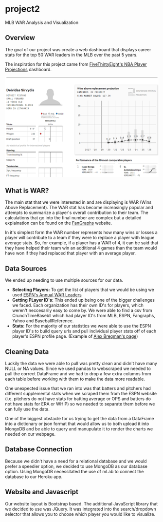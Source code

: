 # project2
MLB WAR Analysis and Visualization

## Overview
The goal of our project was create a web dashboard that displays career stats for the top 50 WAR leaders in the MLB over the past 5 years. 

The inspiration for this project came from [FiveThirtyEight's NBA Player Projections](https://projects.fivethirtyeight.com/2020-nba-player-projections/) dashboard. 

![fivethirtyeight](/images/538.png)


## What is WAR?
The main stat that we were interested in and are displaying is WAR (Wins Above Replacement). The WAR stat has become increasingly popular and attempts to summarize a player's overall contribution to their team. The calculations that go into the final number are complex but a detailed explaination can be found on the [FanGraphs](https://library.fangraphs.com/misc/war/) website. 

In it's simplest form the WAR number represents how many wins or losses a player will contribute to a team if they were to replace a player with league average stats. So, for example, if a player has a WAR of 4, it can be said that they have helped their team win an additional 4 games than the team would have won if they had replaced that player with an average player.

## Data Sources
We ended up needing to use multiple sources for our data. 
  * **Selecting Players:**
    To get the list of players that we would be using we used [ESPN's Annual WAR Leaders](http://www.espn.com/mlb/war/leaders) 
  * **Getting PLayer ID's:** 
    This ended up being one of the bigger challenges we faced. Each organization has their own ID's for players, which weren't neccesarily easy to come by. We were able to find a csv from CrunchTimeBasebll which had player ID's from MLB, ESPN, Fangraphs, Yahoo and BaseballReference.
   * **Stats:** For the majority of our statistics we were able to use the ESPN player ID's to build query urls and pull individual player stats off of each player's ESPN profile page. (Example of [Alex Bregman's page](http://www.espn.com/mlb/player/stats/_/id/34886/alex-bregman))
 
 
## Cleaning Data
Luckily the data we were able to pull was pretty clean and didn't have many NULL or NA values. Since we used pandas to webscraped we needed to pull the correct DataFrame and we had to drop a few extra columns from each table before working with them to make the data more readable. 

One unexpected issue that we ran into was that batters and pitchers had different supplemental stats when we scraped them from the ESPN website (i.e. pitchers do not have stats for batting average or OPS and batters do not have stats for ERA or WHIP) so we needed to separate them before we can fully use the data.

One of the biggest obstacle for us trying to get the data from a DataFrame into a dictionary or json format that would allow us to both upload it into MongoDB and be able to query and manupulate it to render the charts we needed on our webpage.

## Database Connection
Because we didn't have a need for a relational database and we would prefer a speedier option, we decided to use MongoDB as our database option. Using MongoDB necessitated the use of mLab to connect the database to our Heroku app.  

## Website and Javascript
Our website layout is Bootstrap based. The additional JavaScript library that we decided to use was JQuery. It was integrated into the search/dropdown selector that allows you to choose which player you would like to visualize. 




